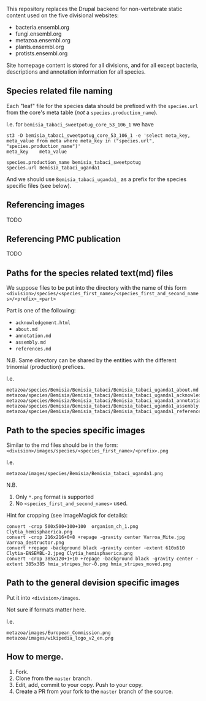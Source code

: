 This repository replaces the Drupal backend for non-vertebrate static content used on the five divisional websites:

* bacteria.ensembl.org
* fungi.ensembl.org
* metazoa.ensembl.org
* plants.ensembl.org
* protists.ensembl.org

Site homepage content is stored for all divisions, and for all except bacteria, descriptions and annotation information for all species. 

## Species related file naming
Each "leaf" file for the species data should be prefixed with the `species.url` from the core's meta table (*not* a `species.production_name`).

I.e. for `bemisia_tabaci_sweetpotug_core_53_106_1` we have
```
st3 -D bemisia_tabaci_sweetpotug_core_53_106_1 -e 'select meta_key, meta_value from meta where meta_key in ("species.url", "species.production_name")'
meta_key	meta_value
```
```
species.production_name	bemisia_tabaci_sweetpotug
species.url	Bemisia_tabaci_uganda1
```

And we should use `Bemisia_tabaci_uganda1_` as a prefix for the species specific files (see below).

## Referencing images

TODO

## Referencing PMC publication

TODO

## Paths for the species related text(md) files

We suppose files to be put into the directory with the name of this form
`<division>/species/<species_first_name>/<species_first_and_second_names>/<prefix>_<part>`

Part is one of the following:
 * `acknowledgement.html`
 * `about.md`
 * `annotation.md`
 * `assembly.md`
 * `references.md`

N.B. Same directory can be shared by the entities with the different trinomial (production) prefices. 

I.e.
```
metazoa/species/Bemisia/Bemisia_tabaci/Bemisia_tabaci_uganda1_about.md
metazoa/species/Bemisia/Bemisia_tabaci/Bemisia_tabaci_uganda1_acknowledgement.html
metazoa/species/Bemisia/Bemisia_tabaci/Bemisia_tabaci_uganda1_annotation.md
metazoa/species/Bemisia/Bemisia_tabaci/Bemisia_tabaci_uganda1_assembly.md
metazoa/species/Bemisia/Bemisia_tabaci/Bemisia_tabaci_uganda1_references.md
```

## Path to the species specific images
Similar to the md files should be in the form:
`<division>/images/species/<species_first_name>/<prefix>.png`

I.e.
```
metazoa/images/species/Bemisia/Bemisia_tabaci_uganda1.png
```

N.B.
  1. Only `*.png` format is supported
  2. No `<species_first_and_second_names>` used.

Hint for cropping (see ImageMagick for details):
```
convert -crop 500x500+100+100  organism_ch_1.png Clytia_hemisphaerica.png
convert -crop 216x216+0+8 +repage -gravity center Varroa_Mite.jpg Varroa_destructor.png
convert +repage -background black -gravity center -extent 610x610  Clytia-ENSEMBL-2.jpeg Clytia_hemisphaerica.png
convert -crop 385x120+1+10 +repage -background black -gravity center -extent 385x385 hmia_stripes_hor-0.png hmia_stripes_moved.png
```


## Path to the general devision specific images
Put it into `<division>/images`.

Not sure if formats matter here.

I.e.
```
metazoa/images/European_Commission.png
metazoa/images/wikipedia_logo_v2_en.png
```

## How to merge.
1. Fork.
2. Clone from the `master` branch.
3. Edit, add, commit to your copy. Push to your copy.
4. Create a PR from your fork to the `master` branch of the source.

